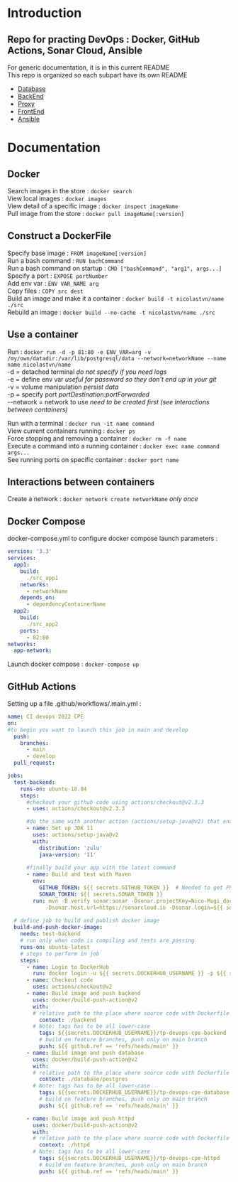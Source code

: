 # Introduction
## Repo for practing DevOps : Docker, GitHub Actions, Sonar Cloud, Ansible    
For generic documentation, it is in this current README    
This repo is organized so each subpart have its own README   
- [Database](database/README.md)
- [BackEnd](backend/README.md)
- [Proxy](httpd/README.md)
- [FrontEnd](front/README.md)
- [Ansible](ansible/README.md)    
# Documentation
## Docker
Search images in the store :
``docker search``   
View local images :
``docker images``   
View detail of a specific image :
``docker inspect imageName``   
Pull image from the store : 
``docker pull imageName[:version]``   
## Construct a DockerFile 
Specify base image : ``FROM imageName[:version]``   
Run a bash command : ``RUN bachCommand``   
Run a bash command on startup : ``CMD ["bashCommand", "arg1", args...]``   
Specify a port : ``EXPOSE portNumber``   
Add env var : ``ENV VAR_NAME arg``   
Copy files : ``COPY src dest``   
Build an image and make it a container : ``docker build -t nicolastvn/name ./src``     
Rebuild an image : ``docker build --no-cache -t nicolastvn/name ./src``   
## Use a container
Run : ``docker run -d -p 81:80 -e ENV_VAR=arg -v /my/own/datadir:/var/lib/postgresql/data --network=networkName --name name nicolastvn/name``   
-d = detached terminal *do not specify if you need logs*   
-e = define env var *useful for password so they don't end up in your git*   
-v = volume manipulation *persist data*   
-p = specify port *portDestination:portForwarded*   
--network = network to use *need to be created first (see Interactions between containers)*   

Run with a terminal : ``docker run -it name command``   
View current containers running : ``docker ps``   
Force stopping and removing a container : ``docker rm -f name``   
Execute a command into a running container : ``docker exec name command args...``    
See running ports on specific container : ``docker port name``       

## Interactions between containers 
Create a network  : ``docker network create networkName`` *only once*

## Docker Compose 
docker-compose.yml to configure docker compose launch parameters :
```yml
version: '3.3'
services:
  app1:
    build:
      ./src_app1
    networks:
      - networkName
    depends_on:
      - dependencyContainerName
  app2:
    build:
      ./src_app2
    ports:
      - 82:80
networks:
  app-network:
```
Launch docker compose : ``docker-compose up``   

## GitHub Actions
Setting up a file .github/workflows/.main.yml :
```yml
name: CI devops 2022 CPE
on:
#to begin you want to launch this job in main and develop
  push:
    branches: 
      - main
      - develop
  pull_request:

jobs:
  test-backend:
    runs-on: ubuntu-18.04
    steps:
      #checkout your github code using actions/checkout@v2.3.3
      - uses: actions/checkout@v2.3.3

      #do the same with another action (actions/setup-java@v2) that enable to setup jdk 11
      - name: Set up JDK 11
        uses: actions/setup-java@v2
        with:
          distribution: 'zulu'
          java-version: '11'
            
      #finally build your app with the latest command
      - name: Build and test with Maven
        env:
          GITHUB_TOKEN: ${{ secrets.GITHUB_TOKEN }}  # Needed to get PR information, if any
          SONAR_TOKEN: ${{ secrets.SONAR_TOKEN }} 
        run: mvn -B verify sonar:sonar -Dsonar.projectKey=Nico-Mugi_docker -Dsonar.organization=nico-mugi
            -Dsonar.host.url=https://sonarcloud.io -Dsonar.login=${{ secrets.SONAR_TOKEN }} --file ./backend/simple-api
            
  # define job to build and publish docker image
  build-and-push-docker-image:
    needs: test-backend
    # run only when code is compiling and tests are passing
    runs-on: ubuntu-latest
    # steps to perform in job
    steps:
      - name: Login to DockerHub
        run: docker login -u ${{ secrets.DOCKERHUB_USERNAME }} -p ${{ secrets.DOCKERHUB_TOKEN }}
      - name: Checkout code
        uses: actions/checkout@v2
      - name: Build image and push backend
        uses: docker/build-push-action@v2
        with:
        # relative path to the place where source code with Dockerfile is located
          context: ./backend
        # Note: tags has to be all lower-case
          tags: ${{secrets.DOCKERHUB_USERNAME}}/tp-devops-cpe-backend
          # build on feature branches, push only on main branch
          push: ${{ github.ref == 'refs/heads/main' }}
      - name: Build image and push database
        uses: docker/build-push-action@v2
        with:
        # relative path to the place where source code with Dockerfile is located
          context: ./database/postgres
        # Note: tags has to be all lower-case
          tags: ${{secrets.DOCKERHUB_USERNAME}}/tp-devops-cpe-database
          # build on feature branches, push only on main branch
          push: ${{ github.ref == 'refs/heads/main' }}

      - name: Build image and push httpd
        uses: docker/build-push-action@v2
        with:
        # relative path to the place where source code with Dockerfile is located
          context: ./httpd
        # Note: tags has to be all lower-case
          tags: ${{secrets.DOCKERHUB_USERNAME}}/tp-devops-cpe-httpd
          # build on feature branches, push only on main branch
          push: ${{ github.ref == 'refs/heads/main' }}
```